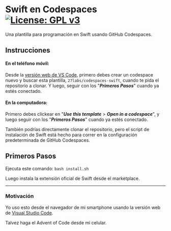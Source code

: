 # Swift en Codespaces [![License: GPL v3](https://img.shields.io/badge/License-GPLv3-blue.svg)](https://www.gnu.org/licenses/gpl-3.0)
Una plantilla para programación en Swift usando GitHub Codespaces.

## Instrucciones
#### En el teléfono móvil:
Desde la [versión web de VS Code](https://vscode.dev), primero debes crear un codespace nuevo y buscar esta plantilla, ` 27labs/codespaces-swift `, cuando te pida el repositorio a clonar. Y luego, seguir con los "***Primeros Pasos***" cuando ya estés conectado.

#### En la computadora:
Primero debes clickear en "***Use this template*** > ***Open in a codespace***", y luego seguir con los "***Primeros Pasos***" cuando ya estés conectado.

También podrías directamente clonar el repositorio, pero el script de instalación de Swift está hecho para correr en la configuración predeterminada de GitHub Codespaces.

## Primeros Pasos
Ejecuta este comando: ` bash install.sh `

Luego instala la extensión oficial de Swift desde el marketplace.

---

### Motivación
Yo uso esto desde el navegador de mi smartphone usando la versión web de [Visual Studio Code](https://vscode.dev).

Talvez haga el Advent of Code desde mi celular.
